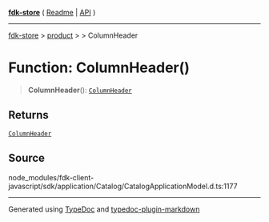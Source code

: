 [**fdk-store**](../../../README.md) ( [Readme](../../../README.md) \| [API](../../../API.md) )

---

[fdk-store](../../../API.md) > [product](../../README.md) > [<internal>](../README.md) > ColumnHeader

# Function: ColumnHeader()

> **ColumnHeader**(): [`ColumnHeader`](../type-aliases/type-alias.ColumnHeader.md)

## Returns

[`ColumnHeader`](../type-aliases/type-alias.ColumnHeader.md)

## Source

node_modules/fdk-client-javascript/sdk/application/Catalog/CatalogApplicationModel.d.ts:1177

---

Generated using [TypeDoc](https://typedoc.org/) and [typedoc-plugin-markdown](https://www.npmjs.com/package/typedoc-plugin-markdown)
